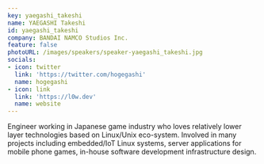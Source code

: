 ```yaml
---
key: yaegashi_takeshi
name: YAEGASHI Takeshi
id: yaegashi_takeshi
company: BANDAI NAMCO Studios Inc.
feature: false
photoURL: /images/speakers/speaker-yaegashi_takeshi.jpg
socials:
- icon: twitter
  link: 'https://twitter.com/hogegashi'
  name: hogegashi
- icon: link
  link: 'https://l0w.dev'
  name: website
---
```

Engineer working in Japanese game industry who loves relatively lower layer technologies based on Linux/Unix eco-system.  Involved in many projects including embedded/IoT Linux systems, server applications for mobile phone games, in-house software development infrastructure design.
